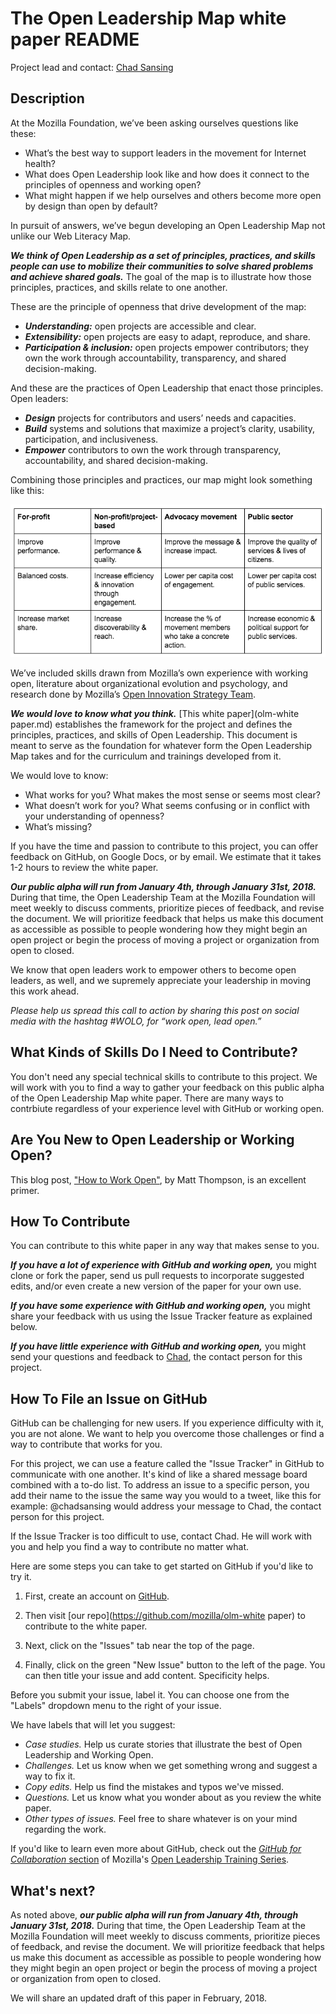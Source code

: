 # The Open Leadership Map white paper README

Project lead and contact: [Chad Sansing](mailto:chad@mozillafoundation.org)

## Description

At the Mozilla Foundation, we’ve been asking ourselves questions like these:

- What’s the best way to support leaders in the movement for Internet health?
- What does Open Leadership look like and how does it connect to the principles of openness and working open?
- What might happen if we help ourselves and others become more open by design than open by default?

In pursuit of answers, we’ve begun developing an Open Leadership Map not unlike our Web Literacy Map.

***We think of Open Leadership as a set of principles, practices, and skills people can use to mobilize their communities to solve shared problems and achieve shared goals.*** The goal of the map is to illustrate how those principles, practices, and skills relate to one another.

These are the principle of openness that drive development of the map:

- ***Understanding:*** open projects are accessible and clear.
- ***Extensibility:*** open projects are easy to adapt, reproduce, and share.
- ***Participation & inclusion:*** open projects empower contributors; they own the work through accountability, transparency, and shared decision-making.

And these are the practices of Open Leadership that enact those principles. Open leaders:

- ***Design*** projects for contributors and users’ needs and capacities.
- ***Build*** systems and solutions that maximize a project’s clarity, usability, participation, and inclusiveness.
- ***Empower*** contributors to own the work through transparency, accountability, and shared decision-making.

Combining those principles and practices, our map might look something like this:

![A table showing the benefits of openness to for-profit, non-profit, advocacy-based, and public sector organizations concerning improved quality, improved efficiency, and improved reach](images/why-open-table.png)

We’ve included skills drawn from Mozilla’s own experience with working open, literature about organizational evolution and psychology, and research done by Mozilla’s [Open Innovation Strategy Team](https://medium.com/mozilla-open-innovation).

***We would love to know what you think.*** [This white paper](olm-white paper.md) establishes the framework for the project and defines the principles, practices, and skills of Open Leadership. This document is meant to serve as the foundation for whatever form the Open Leadership Map takes and for the curriculum and trainings developed from it.

We would love to know:

- What works for you? What makes the most sense or seems most clear?
- What doesn’t work for you? What seems confusing or in conflict with your understanding of openness?
- What’s missing?

If you have the time and passion to contribute to this project, you can offer feedback on GitHub, on Google Docs, or by email. We estimate that it takes 1-2 hours to review the white paper.

***Our public alpha will run from January 4th, through January 31st, 2018.*** During that time, the Open Leadership Team at the Mozilla Foundation will meet weekly to discuss comments, prioritize pieces of feedback, and revise the document. We will prioritize feedback that helps us make this document as accessible as possible to people wondering how they might begin an open project or begin the process of moving a project or organization from open to closed.

We know that open leaders work to empower others to become open leaders, as well, and we supremely appreciate your leadership in moving this work ahead.

*Please help us spread this call to action by sharing this post on social media with the hashtag #WOLO, for “work open, lead open.”*

## What Kinds of Skills Do I Need to Contribute?

You don't need any special technical skills to contribute to this project. We will work with you to find a way to gather your feedback on this public alpha of the Open Leadership Map white paper. There are many ways to contrbiute regardless of your experience level with GitHub or working open.

## Are You New to Open Leadership or Working Open?

This blog post, ["How to Work Open"](https://openmatt.org/2011/04/06/how-to-work-open/), by Matt Thompson, is an excellent primer.

## How To Contribute

You can contribute to this white paper in any way that makes sense to you.

***If you have a lot of experience with GitHub and working open,*** you might clone or fork the paper, send us pull requests to incorporate suggested edits, and/or even create a new version of the paper for your own use.

***If you have some experience with GitHub and working open,*** you might share your feedback with us using the Issue Tracker feature as explained below.

***If you have little experience with GitHub and working open,*** you might send your questions and feedback to [Chad](mailto:chad@mozillafoundation.org), the contact person for this project.


## How To File an Issue on GitHub

GitHub can be challenging for new users. If you experience difficulty with it, you are not alone. We want to help you overcome those challenges or find a way to contribute that works for you.

For this project, we can use a feature called the "Issue Tracker" in GitHub to communicate with one another. It's kind of like a shared message board combined with a to-do list. To address an issue to a specific person, you add their name to the issue the same way you would to a tweet, like this for example: @chadsansing would address your message to Chad, the contact person for this project.

If the Issue Tracker is too difficult to use, contact Chad. He will work with you and help you find a way to contribute no matter what.

Here are some steps you can take to get started on GitHub if you'd like to try it.

1. First, create an account on [GitHub](https://github.com).

2. Then visit [our repo](https://github.com/mozilla/olm-white paper) to contribute to the white paper.

3. Next, click on the "Issues" tab near the top of the page.

4. Finally, click on the green "New Issue" button to the left of the page. You can then title your issue and add content. Specificity helps.

Before you submit your issue, label it. You can choose one from the "Labels" dropdown menu to the right of your issue.

We have labels that will let you suggest:

- *Case studies.* Help us curate stories that illustrate the best of Open Leadership and Working Open.
- *Challenges.* Let us know when we get something wrong and suggest a way to fix it.
- *Copy edits.* Help us find the mistakes and typos we've missed.
- *Questions.* Let us know what you wonder about as you review the white paper.
- *Other types of issues.* Feel free to share whatever is on your mind regarding the work.

If you'd like to learn even more about GitHub, check out the [*GitHub for Collaboration* section](https://mozilla.github.io/open-leadership-training-series/articles/github-for-collaboration/) of Mozilla's [Open Leadership Training Series](https://mozilla.github.io/open-leadership-training-series/articles/github-for-collaboration/).

## What's next?

As noted above, ***our public alpha will run from January 4th, through January 31st, 2018.*** During that time, the Open Leadership Team at the Mozilla Foundation will meet weekly to discuss comments, prioritize pieces of feedback, and revise the document. We will prioritize feedback that helps us make this document as accessible as possible to people wondering how they might begin an open project or begin the process of moving a project or organization from open to closed.

We will share an updated draft of this paper in February, 2018.

